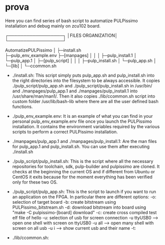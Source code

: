 # prova
Here you can find series of bash script to automatize PULPissimo installation and debug mainly on zcu102 board.

┌──────────────────┐
│FILES ORGANIZATION│
└──────────────────┘

AutomatizePULPissimo
	│
	├─install.sh			
	├─pulp_env_example.env
	├─[manpages]
	│	  │
	│	  ├─pulp_install.1
	│	  └─pulp_app.1
	│
	├─[pulp_script]
	│	│
	│	├─pulp_install.sh
	│	└─pulp_app.sh
	│
	└─[lib]
		│
		└─ccommon.sh


- ./install.sh:
	This script simply puts pulp_app.sh and pulp_install.sh into the right directories into the filesystem to be always accessible. It copies ./pulp_script/pulp_app.sh and ./pulp_script/pulp_install.sh in /usr/bin/ and ./manpages/pulp_app.1 and ./manpages/pulp_install.1 into /usr/share/man/man1/. Then it also copies ./lib/ccommon.sh script into custom folder /usr/lib/bash-lib where there are all the user defined bash functions.

- ./pulp_env_example.env: 
	It is an example of what you can find in your personal pulp_env_example.env file once you launch the PULPissimo installation. It contains the environment variables required by the various scripts to perform a correct PULPissimo installation.

- ./manpages/pulp_app.1 and ./manpages/pulp_install.1: 
	Are the man files for pulp_app.1 and pulp_install.sh. You can use them after executing ./install.sh

- ./pulp_script/pulp_install.sh:
	This is the script where all the necessary repositories for toolchain, sdk, pulp-builder and pulpissimo are cloned.
	It checks at the beginning the current OS and if different from Ubuntu or CentOS it exits because for the moment everything  has been verified only for these two OS.
	
- ./pulp_script/pulp_app.sh:
	This is the script to launch if you want to run an application on the FPGA. In particular there are different options:
	-o: selection of target board
	-b: create bitstream using PULPissimo_bitstream.sh
	-d: download bitstream into board using	"make -C pulpissimo-[board] download"
	-c: create cross compiled test elf file of hello
	-u: selection of usb for screen connection
		-u ttyUSB0	--> open one shell with screen on ttyUSB0
		-u all  	--> open many shell with screen on all usb
		-u i 		--> show current usb and their name
	-t:
	
- ./lib/ccommon.sh:
